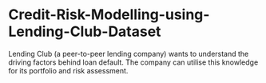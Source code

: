 # Credit-Risk-Modelling-using-Lending-Club-Dataset
Lending Club (a peer-to-peer lending company) wants to understand the driving factors behind loan default. The company can utilise this knowledge for its portfolio and risk assessment.
